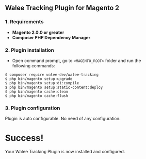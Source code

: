 ## Walee Tracking Plugin for Magento 2 


### 1. Requirements

+ **Magento 2.0.0 or greater**
+ **Composer PHP Dependency Manager**

### 2. Plugin installation

+ Open command prompt, go to `<MAGENTO_ROOT>` folder and run the following
commands:

```
$ composer require walee-dev/walee-tracking
$ php bin/magento setup:upgrade
$ php bin/magento setup:di:compile
$ php bin/magento setup:static-content:deploy
$ php bin/magento cache:clean
$ php bin/magento cache:flush
```

### 3. Plugin configuration

Plugin is auto configurable. No need of any configuration.

# Success!
Your Walee Tracking Plugin is now installed and configured.
